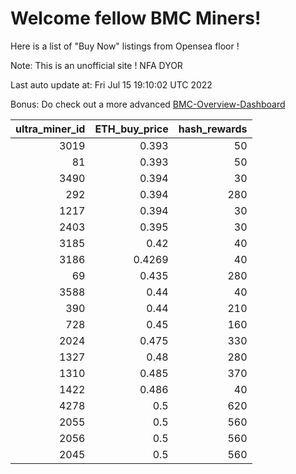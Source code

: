 # Welcome fellow BMC Miners!
Here is a list of "Buy Now" listings from Opensea floor !

Note: This is an unofficial site ! NFA DYOR

Last auto update at: Fri Jul 15 19:10:02 UTC 2022

Bonus: Do check out a more advanced [BMC-Overview-Dashboard](https://dune.com/defifunk/BMC-Overview-Dashboard)


|   ultra_miner_id |   ETH_buy_price |   hash_rewards |
|-----------------:|----------------:|---------------:|
|             3019 |          0.393  |             50 |
|               81 |          0.393  |             50 |
|             3490 |          0.394  |             30 |
|              292 |          0.394  |            280 |
|             1217 |          0.394  |             30 |
|             2403 |          0.395  |             30 |
|             3185 |          0.42   |             40 |
|             3186 |          0.4269 |             40 |
|               69 |          0.435  |            280 |
|             3588 |          0.44   |             40 |
|              390 |          0.44   |            210 |
|              728 |          0.45   |            160 |
|             2024 |          0.475  |            330 |
|             1327 |          0.48   |            280 |
|             1310 |          0.485  |            370 |
|             1422 |          0.486  |             40 |
|             4278 |          0.5    |            620 |
|             2055 |          0.5    |            560 |
|             2056 |          0.5    |            560 |
|             2045 |          0.5    |            560 |